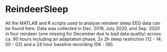 # ReindeerSleep

All the MATLAB and R scripts used to analyse reindeer sleep EEG data can be found here.
Data was collected in Dec. 2019, July 2020, and Sep. 2020 in four reindeer (one missing for December due to bad data quality) across ca. 90 hours including an adaptation phase, 2x 2h sleep restriction (12 - 14; 00 - 02) and a 24 hour baseline recording (06 - 06).
